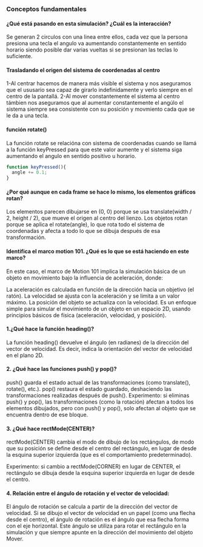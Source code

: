 ### Conceptos fundamentales 
#### ¿Qué está pasando en esta simulación? ¿Cuál es la interacción?
Se generan 2 circulos con una linea entre ellos, cada vez que la persona presiona una tecla el angulo va aumentando constantemente en sentido horario siendo posible dar varias vueltas si se presionan las teclas lo suficiente.
#### Trasladando el origen del sistema de coordenadas al centro 
1-Al centrar hacemos de manera más visible el sistema y nos aseguramos que el ususario sea capaz de girarlo indefinidamente y verlo siempre en el centro de la pantallá.
2-Al mover constantemente el sistema al centro támbien nos aseguramos que al aumentar constantemente el angúlo el sistema siempre sea consistente con su posición y movmiento cada que se le da a una tecla.
#### función rotate()
La función rotate se relacióna con sistema de coordenadas cuando se llamá a la función keyPressed para que este valor aumente y el sistema siga aumentando el angulo en sentido positivo u horario.
``` js
function keyPressed(){
  angle += 0.1;
}
``` 
#### ¿Por qué aunque en cada frame se hace lo mismo, los elementos gráficos rotan?
Los elementos parecen dibujarse en (0, 0) porque se usa translate(width / 2, height / 2), que mueve el origen al centro del lienzo. Los objetos rotan porque se aplica el rotate(angle), lo que rota todo el sistema de coordenadas y afecta a todo lo que se dibuja después de esa transformación.

#### Identifica el marco motion 101. ¿Qué es lo que se está haciendo en este marco?
En este caso, el marco de Motion 101 implica la simulación básica de un objeto en movimiento bajo la influencia de aceleración, donde:

La aceleración es calculada en función de la dirección hacia un objetivo (el ratón).
La velocidad se ajusta con la aceleración y se limita a un valor máximo.
La posición del objeto se actualiza con la velocidad.
Es un enfoque simple para simular el movimiento de un objeto en un espacio 2D, usando principios básicos de física (aceleración, velocidad, y posición).

#### 1.¿Qué hace la función heading()?
La función heading() devuelve el ángulo (en radianes) de la dirección del vector de velocidad. Es decir, indica la orientación del vector de velocidad en el plano 2D.

#### 2. ¿Qué hace las funciones push() y pop()?
push() guarda el estado actual de las transformaciones (como translate(), rotate(), etc.).
pop() restaura el estado guardado, deshaciendo las transformaciones realizadas después de push().
Experimento: si eliminas push() y pop(), las transformaciones (como la rotación) afectan a todos los elementos dibujados, pero con push() y pop(), solo afectan al objeto que se encuentra dentro de ese bloque.

#### 3. ¿Qué hace rectMode(CENTER)?
rectMode(CENTER) cambia el modo de dibujo de los rectángulos, de modo que su posición se define desde el centro del rectángulo, en lugar de desde la esquina superior izquierda (que es el comportamiento predeterminado).

Experimento: si cambio a rectMode(CORNER) en lugar de CENTER, el rectángulo se dibuja desde la esquina superior izquierda en lugar de desde el centro.

#### 4. Relación entre el ángulo de rotación y el vector de velocidad:
El ángulo de rotación se calcula a partir de la dirección del vector de velocidad. Si se dibujo el vector de velocidad en un papel (como una flecha desde el centro), el ángulo de rotación es el ángulo que esa flecha forma con el eje horizontal. Este ángulo se utiliza para rotar el rectángulo en la simulación y que siempre apunte en la dirección del movimiento del objeto Mover.
